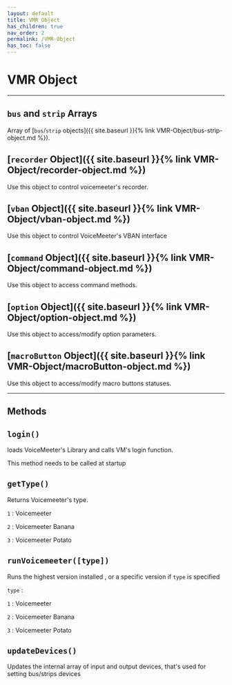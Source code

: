 ```yaml
---
layout: default
title: VMR Object
has_children: true
nav_order: 2
permalink: /VMR-Object 
has_toc: false
---
```


# VMR Object

---

## `bus` and `strip` Arrays
Array of [`bus`/`strip` objects]({{ site.baseurl }}{% link VMR-Object/bus-strip-object.md %}).

## [`recorder` Object]({{ site.baseurl }}{% link VMR-Object/recorder-object.md %})
Use this object to control voicemeeter's recorder.

## [`vban` Object]({{ site.baseurl }}{% link VMR-Object/vban-object.md %})
Use this object to control VoiceMeeter's VBAN interface

## [`command` Object]({{ site.baseurl }}{% link VMR-Object/command-object.md %})
Use this object to access command methods.

## [`option` Object]({{ site.baseurl }}{% link VMR-Object/option-object.md %})
Use this object to access/modify option parameters.

## [`macroButton` Object]({{ site.baseurl }}{% link VMR-Object/macroButton-object.md %})
Use this object to access/modify macro buttons statuses.

---

## Methods

## `login()`
loads VoiceMeeter's Library and calls VM's login function.

This method needs to be called at startup
## `getType()`
Returns Voicemeeter's type.

`1` : Voicemeeter

`2` : Voicemeeter Banana

`3` : Voicemeeter Potato
## `runVoicemeeter([type])`
Runs the highest version installed , or a specific version if `type` is specified

`type` : 

`1` : Voicemeeter

`2` : Voicemeeter Banana

`3` : Voicemeeter Potato
## `updateDevices()`
Updates the internal array of input and output devices, that's used for setting bus/strips devices
 